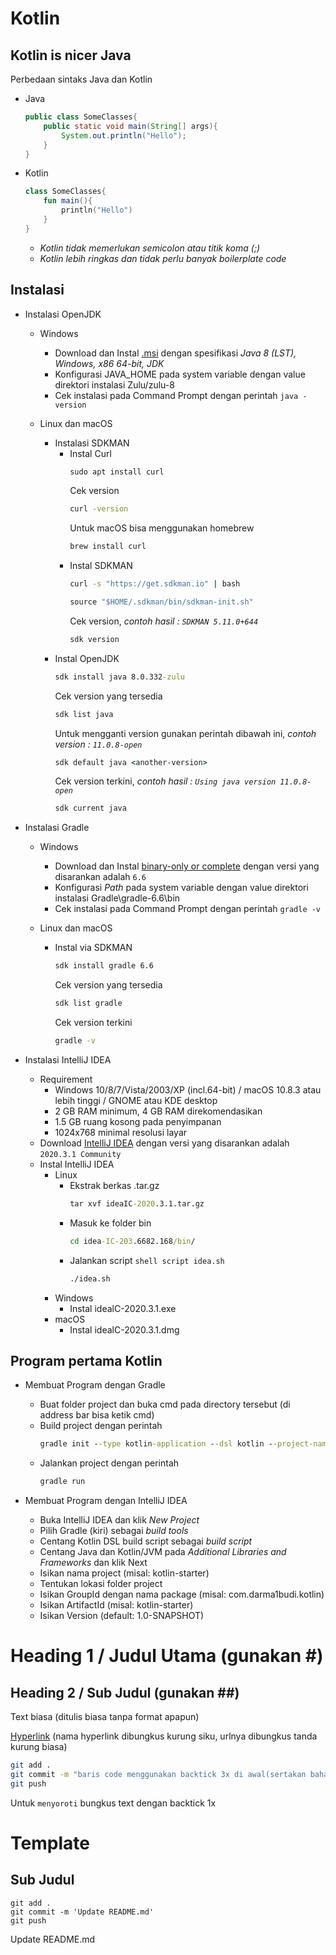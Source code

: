 # Kotlin

## Kotlin is nicer Java

Perbedaan sintaks Java dan Kotlin
* Java
	```java
	public class SomeClasses{
		public static void main(String[] args){
			System.out.println("Hello");
		}
	}
	```
* Kotlin
	```kotlin
	class SomeClasses{
		fun main(){
			println("Hello")
		}
	}
	```
	* _Kotlin tidak memerlukan semicolon atau titik koma (;)_
	* _Kotlin lebih ringkas dan tidak perlu banyak boilerplate code_

## Instalasi

* Instalasi OpenJDK
	* Windows
		* Download dan Instal [.msi](https://www.azul.com/downloads/?version=java-8-lts&os=windows&architecture=x86-64-bit&package=jdk) dengan spesifikasi *Java 8 (LST), Windows, x86 64-bit, JDK*
		* Konfigurasi JAVA_HOME pada system variable dengan value direktori instalasi Zulu/zulu-8
		* Cek instalasi pada Command Prompt dengan perintah `java -version`

	* Linux dan macOS
		* Instalasi SDKMAN
			* Instal Curl
				```cmd
				sudo apt install curl
				```
				Cek version
				```cmd
				curl -version
				```
				Untuk macOS bisa menggunakan homebrew
				```cmd
				brew install curl
				```
			* Instal SDKMAN
				```cmd
				curl -s "https://get.sdkman.io" | bash
				```
				```cmd
				source "$HOME/.sdkman/bin/sdkman-init.sh"
				```
				Cek version, _contoh hasil : `SDKMAN 5.11.0+644`_
				```cmd
				sdk version
				```
		* Instal OpenJDK
			```cmd
			sdk install java 8.0.332-zulu
			```
			Cek version yang tersedia
			```cmd
			sdk list java
			```
			Untuk mengganti version gunakan perintah dibawah ini, _contoh version : `11.0.8-open`_
			```cmd
			sdk default java <another-version>
			```
			Cek version terkini, _contoh hasil : `Using java version 11.0.8-open`_
			```cmd
			sdk current java
			```

* Instalasi Gradle
	* Windows
		* Download dan Instal [binary-only or complete](https://gradle.org/releases/) dengan versi yang disarankan adalah `6.6`
		* Konfigurasi _Path_ pada system variable dengan value direktori instalasi Gradle\gradle-6.6\bin
		* Cek instalasi pada Command Prompt dengan perintah `gradle -v`

	* Linux dan macOS
		* Instal via SDKMAN
			```cmd
			sdk install gradle 6.6
			```
			Cek version yang tersedia
			```cmd
			sdk list gradle
			```
			Cek version terkini
			```cmd
			gradle -v
			```

* Instalasi IntelliJ IDEA
	* Requirement
		* Windows 10/8/7/Vista/2003/XP (incl.64-bit) / macOS 10.8.3 atau lebih tinggi / GNOME atau KDE desktop
		* 2 GB RAM minimum, 4 GB RAM direkomendasikan
		* 1.5 GB ruang kosong pada penyimpanan
		* 1024x768 minimal resolusi layar
	* Download [IntelliJ IDEA](https://www.jetbrains.com/idea/download/other.html) dengan versi yang disarankan adalah `2020.3.1 Community`
	* Instal IntelliJ IDEA
		* Linux
			* Ekstrak berkas .tar.gz
				```cmd
				tar xvf ideaIC-2020.3.1.tar.gz
				```
			* Masuk ke folder bin
				```cmd
				cd idea-IC-203.6682.168/bin/
				```
			* Jalankan script `shell script idea.sh`
				```cmd
				./idea.sh
				```
		* Windows
			* Instal idealC-2020.3.1.exe
		* macOS
			* Instal idealC-2020.3.1.dmg

## Program pertama Kotlin

* Membuat Program dengan Gradle
	* Buat folder project dan buka cmd pada directory tersebut (di address bar bisa ketik cmd)
	* Build project dengan perintah
		```cmd
		gradle init --type kotlin-application --dsl kotlin --project-name kotlin-starter --package com.darma1budi.kotlin
		```
	* Jalankan project dengan perintah
		```cmd
		gradle run
		```

* Membuat Program dengan IntelliJ IDEA
	* Buka IntelliJ IDEA dan klik *New Project*
	* Pilih Gradle (kiri) sebagai _build tools_
	* Centang Kotlin DSL build script sebagai _build script_
	* Centang Java dan Kotlin/JVM pada _Additional Libraries and Frameworks_ dan klik Next
	* Isikan nama project (misal: kotlin-starter)
	* Tentukan lokasi folder project 
	* Isikan GroupId dengan nama package (misal: com.darma1budi.kotlin)
	* Isikan ArtifactId (misal: kotlin-starter)
	* Isikan Version (default: 1.0-SNAPSHOT)


##
##

# Heading 1 / Judul Utama (gunakan #)

## Heading 2 / Sub Judul (gunakan ##)

Text biasa (ditulis biasa tanpa format apapun)

[Hyperlink](https://www.google.com) (nama hyperlink dibungkus kurung siku, urlnya dibungkus tanda kurung biasa)

```bash
git add .
git commit -m "baris code menggunakan backtick 3x di awal(sertakan bahasanya) dan akhir code"
git push
```

Untuk `menyoroti` bungkus text dengan backtick 1x

# Template

## Sub Judul 
```<bahasa>
git add .
git commit -m 'Update README.md'
git push

```

Update README.md